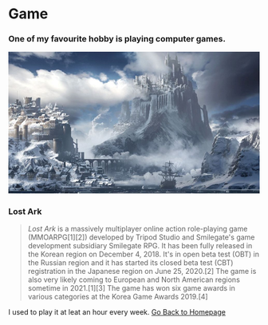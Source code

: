 # Game
### One of my favourite hobby is playing computer games.

![Lost Ark Illust](LostArk.jpg)

### **Lost Ark**
>_*Lost Ark*_  is a massively multiplayer online action role-playing game (MMOARPG[1][2]) developed by Tripod Studio and Smilegate's game development subsidiary Smilegate RPG. It has been fully released in the Korean region on December 4, 2018. It's in open beta test (OBT) in the Russian region and it has started its closed beta test (CBT) registration in the Japanese region on June 25, 2020.[2] The game is also very likely coming to European and North American regions sometime in 2021.[1][3] The game has won six game awards in various categories at the Korea Game Awards 2019.[4]

I used to play it at leat an hour every week.
[Go Back to Homepage](https://github.com/jjthd/JjthdMarkdownPage/blob/main/README.md)
